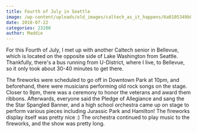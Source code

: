 ```yaml
---
title: Fourth of July in Seattle
image: /wp-content/uploads/old_images/caltech_as_it_happens/6a0105349b8251970b022ad3a318ec200b.jpg
date: 2018-07-22
categories: 23200
author: Maddie
---
```


For this Fourth of July, I met up with another Caltech senior in Bellevue, which is located on the opposite side of Lake Washington from Seattle. Thankfully, there's a bus running from U-District, where I live, to Bellevue, so it only took about 30-40 minutes to get there.

The fireworks were scheduled to go off in Downtown Park at 10pm, and beforehand, there were musicians performing old rock songs on the stage. Closer to 9pm, there was a ceremony to honor the veterans and award them ribbons. Afterwards, everyone said the Pledge of Allegiance and sang the the Star Spangled Banner, and a high school orchestra came up on stage to perform various pieces including Jurassic Park and Hamilton!
The fireworks display itself was pretty nice :) The orchestra continued to play music to the fireworks, and the show was pretty long.

